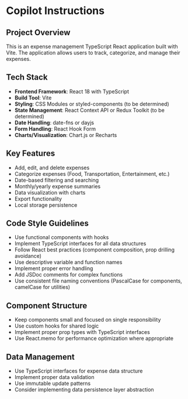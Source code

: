 # Copilot Instructions

<!-- Use this file to provide workspace-specific custom instructions to Copilot. For more details, visit https://code.visualstudio.com/docs/copilot/copilot-customization#_use-a-githubcopilotinstructionsmd-file -->

## Project Overview
This is an expense management TypeScript React application built with Vite. The application allows users to track, categorize, and manage their expenses.

## Tech Stack
- **Frontend Framework**: React 18 with TypeScript
- **Build Tool**: Vite
- **Styling**: CSS Modules or styled-components (to be determined)
- **State Management**: React Context API or Redux Toolkit (to be determined)
- **Date Handling**: date-fns or dayjs
- **Form Handling**: React Hook Form
- **Charts/Visualization**: Chart.js or Recharts

## Key Features
- Add, edit, and delete expenses
- Categorize expenses (Food, Transportation, Entertainment, etc.)
- Date-based filtering and searching
- Monthly/yearly expense summaries
- Data visualization with charts
- Export functionality
- Local storage persistence

## Code Style Guidelines
- Use functional components with hooks
- Implement TypeScript interfaces for all data structures
- Follow React best practices (component composition, prop drilling avoidance)
- Use descriptive variable and function names
- Implement proper error handling
- Add JSDoc comments for complex functions
- Use consistent file naming conventions (PascalCase for components, camelCase for utilities)

## Component Structure
- Keep components small and focused on single responsibility
- Use custom hooks for shared logic
- Implement proper prop types with TypeScript interfaces
- Use React.memo for performance optimization where appropriate

## Data Management
- Use TypeScript interfaces for expense data structure
- Implement proper data validation
- Use immutable update patterns
- Consider implementing data persistence layer abstraction
